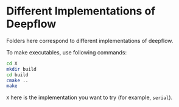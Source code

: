 # Different Implementations of Deepflow

Folders here correspond to different implementations of deepflow.

To make executables, use following commands:

```bash
cd X
mkdir build
cd build
cmake ..
make
```

`X` here is the implementation you want to try (for example, `serial`).
